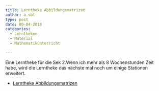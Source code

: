 ```yaml
---
title: Lerntheke Abbildungsmatrizen
author: a.sbl
type: post
date: 09-04-2018
categories:
  - Lerntheken
  - Material
  - Mathematikunterricht

---
```

Eine Lerntheke für die Sek 2.Wenn ich mehr als 8 Wochenstunden Zeit habe, wird die Lerntheke das nächste mal noch um einige Stationen erweitert.

  * [Lerntheke Abbildungsmatrizen](https://cloud.it-teaching.de/index.php/s/wyN3w6kfc8YXx9y)

 [1]: https://cws-usingen.next-cloud.org/index.php/s/teseAFFaMMaPkFb
 [2]: https://cws-usingen.next-cloud.org/index.php/s/bg4zPrwqSPb25dB
 [3]: https://cws-usingen.next-cloud.org/index.php/s/mrdb4SXZRGQAGQN
 [4]: https://cws-usingen.next-cloud.org/index.php/s/jK4ii3wLZwK4AWo